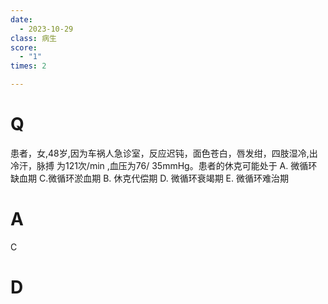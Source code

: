 ```yaml
---
date:
  - 2023-10-29
class: 病生
score:
  - "1"
times: 2

---
```



# Q
患者，女,48岁,因为车祸人急诊室，反应迟钝，面色苍白，唇发绀，四肢湿冷,出冷汗，脉搏 为121次/min ,血压为76/ 35mmHg。患者的休克可能处于
A. 微循环缺血期 C.微循环淤血期
B. 休克代偿期
D. 微循环衰竭期 E. 微循环难治期


# A
C





# D